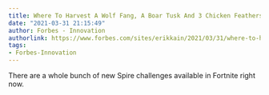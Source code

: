```yaml
---
title: Where To Harvest A Wolf Fang, A Boar Tusk And 3 Chicken Feathers In ‘Fornite’
date: "2021-03-31 21:15:49"
author: Forbes - Innovation
authorlink: https://www.forbes.com/sites/erikkain/2021/03/31/where-to-harvest-a-wolf-fang-a-boar-tusk-and-3-chicken-feathers-in-fornite/
tags:
- Forbes-Innovation
---
```

There are a whole bunch of new Spire challenges available in Fortnite right now.